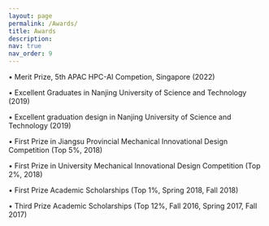 ```yaml
---
layout: page
permalink: /Awards/
title: Awards
description: 
nav: true
nav_order: 9
---
```

•   Merit Prize, 5th APAC HPC-AI Competion, Singapore (2022)

•	Excellent Graduates in Nanjing University of Science and Technology (2019)

•	Excellent graduation design in Nanjing University of Science and Technology (2019)

•   First Prize in Jiangsu Provincial Mechanical Innovational Design Competition (Top 5%, 2018)

•   First Prize in University Mechanical Innovational Design Competition (Top 2%, 2018)

•	First Prize Academic Scholarships (Top 1%, Spring 2018, Fall 2018)

•	Third Prize Academic Scholarships (Top 12%, Fall 2016, Spring 2017, Fall 2017)


